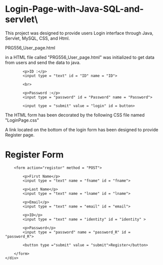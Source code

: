 # Login-Page-with-Java-SQL-and-servlet\

This project was designed to provide users Login interface through Java, Servlet, MySQL, CSS, and Html.

PRG556_User_page.html

<form> in a HTML file called "PRG556_User_page.html" was initialized to get data from users and send the data to java.

<form action="PRG556_servlet" method = "POST">
	
			<p>ID :</p>
			<input type = "text" id = "ID" name = "ID">
		
			<br>
		
			<p>Password :</p>
			<input type = "password" id = "Password" name = "Password">	

			<input type = "submit" value = "login" id = button>
		
</form>

The HTML form has been decorated by the following CSS file named "LoginPage.css"



	
A link located on the bottom of the login form has been designed to provide Register page. 

<!DOCTYPE html>
<html>
<head>
<meta charset="ISO-8859-1">
<title>Insert title here</title>
<link rel="stylesheet" href="RegisterDesign.css">

</head>
<body>
	<h1>Register Form</h1>
	<div class = "register_line">
	
		
		
		<form action="registor" method = "POST">
		
			<p>First Name</p>
			<input type = "text" name = "fname" id = "fname">
		
			<p>Last Name</p>
			<input type = "text" name = "lname" id = "lname">
		
			<p>Email</p>
			<input type = "text" name = "email" id = "email">

			<p>ID</p>
			<input type = "text" name = "identity" id = "identity" >
					
			<p>Password</p>
			<input type = "password" name = "password_R" id = "password_R">
			
			<button type ="submit" value = "submit">Register</button>
		
		</form>
	</div>
</body>
</html>


